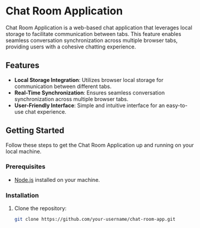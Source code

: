 # Chat Room Application

Chat Room Application is a web-based chat application that leverages local storage to facilitate communication between tabs. This feature enables seamless conversation synchronization across multiple browser tabs, providing users with a cohesive chatting experience.

## Features

- **Local Storage Integration**: Utilizes browser local storage for communication between different tabs.
- **Real-Time Synchronization**: Ensures seamless conversation synchronization across multiple browser tabs.
- **User-Friendly Interface**: Simple and intuitive interface for an easy-to-use chat experience.

## Getting Started

Follow these steps to get the Chat Room Application up and running on your local machine.

### Prerequisites

- [Node.js](https://nodejs.org/) installed on your machine.

### Installation

1. Clone the repository:

   ```bash
   git clone https://github.com/your-username/chat-room-app.git
